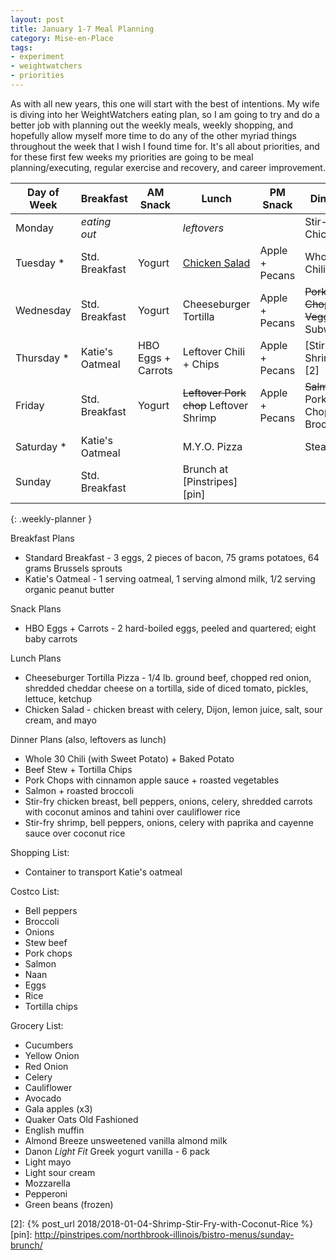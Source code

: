 ```yaml
---
layout: post
title: January 1-7 Meal Planning
category: Mise-en-Place
tags:
- experiment
- weightwatchers
- priorities
---
```


As with all new years, this one will start with the best of intentions. My wife is diving into her WeightWatchers eating plan, so I am going to try and do a better job with planning out the weekly meals, weekly shopping, and hopefully allow myself more time to do any of the other myriad things throughout the week that I wish I found time for. It's all about priorities, and for these first few weeks my priorities are going to be meal planning/executing, regular exercise and recovery, and career improvement.

|Day of Week| Breakfast       | AM Snack           | Lunch                  | PM Snack       | Dinner               |
|-----------|-----------------|--------------------|------------------------|----------------|----------------------|
|Monday     | _eating out_    |                    | _leftovers_            |                | Stir-fry Chicken     |
|Tuesday   *| Std. Breakfast  | Yogurt             | [Chicken Salad][1]     | Apple + Pecans | Whole30 Chili        |
|Wednesday  | Std. Breakfast  | Yogurt             | Cheeseburger Tortilla  | Apple + Pecans | ~~Pork Chops + Veggies~~ Subway |
|Thursday  *| Katie's Oatmeal | HBO Eggs + Carrots | Leftover Chili + Chips | Apple + Pecans | [Stir-fry Shrimp][2] |
|Friday     | Std. Breakfast  | Yogurt             | ~~Leftover Pork chop~~ Leftover Shrimp | Apple + Pecans | ~~Salmon~~ Pork Chops + Broccoli |
|Saturday  *| Katie's Oatmeal |                    | M.Y.O. Pizza           |                | Steak                |
|Sunday     | Std. Breakfast  |                    | Brunch at [Pinstripes][pin]   |                |                      |
{: .weekly-planner }

Breakfast Plans

- Standard Breakfast - 3 eggs, 2 pieces of bacon, 75 grams potatoes, 64 grams Brussels sprouts
- Katie's Oatmeal - 1 serving oatmeal, 1 serving almond milk, 1/2 serving organic peanut butter

Snack Plans

- HBO Eggs + Carrots - 2 hard-boiled eggs, peeled and quartered; eight baby carrots

Lunch Plans

- Cheeseburger Tortilla Pizza - 1/4 lb. ground beef, chopped red onion, shredded cheddar cheese on a tortilla, side of diced tomato, pickles, lettuce, ketchup
- Chicken Salad - chicken breast with celery, Dijon, lemon juice, salt, sour cream, and mayo

Dinner Plans (also, leftovers as lunch)

- Whole 30 Chili (with Sweet Potato) + Baked Potato
- Beef Stew + Tortilla Chips
- Pork Chops with cinnamon apple sauce + roasted vegetables
- Salmon + roasted broccoli
- Stir-fry chicken breast, bell peppers, onions, celery, shredded carrots with coconut aminos and tahini over cauliflower rice
- Stir-fry shrimp, bell peppers, onions, celery with paprika and cayenne sauce over coconut rice

Shopping List:

- Container to transport Katie's oatmeal

Costco List:

- Bell peppers
- Broccoli
- Onions
- Stew beef
- Pork chops
- Salmon
- Naan
- Eggs
- Rice
- Tortilla chips

Grocery List:

- Cucumbers
- Yellow Onion
- Red Onion
- Celery
- Cauliflower
- Avocado
- Gala apples (x3)
- Quaker Oats Old Fashioned
- English muffin
- Almond Breeze unsweetened vanilla almond milk
- Danon _Light Fit_ Greek yogurt vanilla - 6 pack
- Light mayo
- Light sour cream
- Mozzarella
- Pepperoni
- Green beans (frozen)

[1]: <http://www.geniuskitchen.com/recipe/weight-watchers-chicken-salad-162386>
[2]: {% post_url 2018/2018-01-04-Shrimp-Stir-Fry-with-Coconut-Rice %}
[pin]: <http://pinstripes.com/northbrook-illinois/bistro-menus/sunday-brunch/>